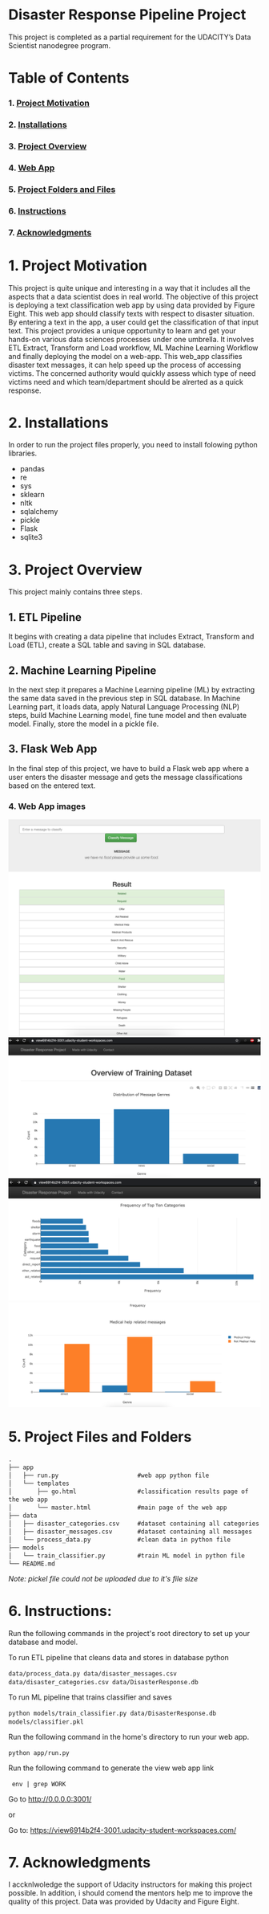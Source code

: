# Disaster Response Pipeline Project
This project is completed as a partial requirement for the UDACITY’s Data Scientist nanodegree program.

# Table of Contents


### 1. [Project Motivation](#motivation)
### 2. [Installations](#installations)
### 3. [Project Overview](#overview)
### 4. [Web App](#webapp)
### 5. [Project Folders and Files](#tree)
### 6. [Instructions](#instructions)
### 7. [Acknowledgments](#ack)

<a id='motivation'></a>
# 1. Project Motivation

This project is quite unique and interesting in a way that it includes all the aspects that a data scientist does in real world. The objective of this project is deploying a text classification web app by using data provided by Figure Eight. This web app should classify texts with respect to disaster situation. By entering a text in the app, a user could get the classification of that input text. This project provides a unique opportunity to learn and get your hands-on various data sciences processes under one umbrella. It involves ETL Extract, Transform and Load workflow, ML Machine Learning Workflow and finally deploying the model on a web-app. This web_app classifies disaster text messages, it can help speed up the process of accessing victims. The concerned authority would quickly assess which type of need victims need and which team/department should be alrerted as a quick response.

<a id='installations'></a>

# 2. Installations

In order to run the project files properly, you need to install folowing python libraries.

* pandas
* re
* sys
* sklearn
* nltk
* sqlalchemy
* pickle
* Flask
* sqlite3


<a id='overview'></a>

# 3. Project Overview

This project mainly contains three steps.

## 1.	ETL Pipeline

It begins with creating a data pipeline that includes Extract, Transform and Load (ETL), create a SQL table and saving in SQL database. 

## 2.	Machine Learning Pipeline

In the next step it prepares a Machine Learning pipeline (ML) by extracting the same data saved in the previous step in SQL database. In Machine Learning part, it loads data, apply Natural Language Processing (NLP) steps, build Machine Learning model, fine tune model and then evaluate model. Finally, store the model in a pickle file.

## 3.	Flask Web App

In the final step of this project, we have to build a Flask web app where a user enters the disaster message and gets the message classifications based on the entered text.

<a id='webapp'></a>

### 4. Web App images

![picture](https://github.com/Rizwanhcc/Data-Scientist-Nanodegree-Udacity/blob/main/Disaster_Response_Project/Images/result.png)
![picture2](https://github.com/Rizwanhcc/Data-Scientist-Nanodegree-Udacity/blob/main/Disaster_Response_Project/Images/one.png)
![picture3](https://github.com/Rizwanhcc/Data-Scientist-Nanodegree-Udacity/blob/main/Disaster_Response_Project/Images/two.png)
![picture4](https://github.com/Rizwanhcc/Data-Scientist-Nanodegree-Udacity/blob/main/Disaster_Response_Project/Images/three.png)

<a id='tree'></a>

# 5.	Project Files and Folders


    .
    ├── app     
    │   ├── run.py                      #web app python file                  
    │   └── templates   
    │       ├── go.html                 #classification results page of the web app              
    │       └── master.html             #main page of the web app              
    ├── data                   
    │   ├── disaster_categories.csv     #dataset containing all categories        
    │   ├── disaster_messages.csv       #dataset containing all messages     
    │   └── process_data.py             #clean data in python file     
    ├── models
    │   └── train_classifier.py         #train ML model in python file                  
    └── README.md

*Note: pickel file could not be uploaded due to it's file size*

<a id='instructions'></a>

# 6. Instructions:
Run the following commands in the project's root directory to set up your database and model.

To run ETL pipeline that cleans data and stores in database python 

<code>data/process_data.py data/disaster_messages.csv data/disaster_categories.csv data/DisasterResponse.db</code>

To run ML pipeline that trains classifier and saves 

<code>python models/train_classifier.py data/DisasterResponse.db models/classifier.pkl</code>

Run the following command in the home's directory to run your web app. 

<code>python app/run.py</code>

Run the following command to generate the view web app link

<code> env | grep WORK </code>

Go to http://0.0.0.0:3001/
 
 or 

Go to: https://view6914b2f4-3001.udacity-student-workspaces.com/

<a id='ack'></a>

# 7. Acknowledgments
I accknlwoledge the support of Udacity instructors for making this project possible. In addition, i should comend the mentors help me to improve the quality of this project. Data was provided by Udacity and Figure Eight.

